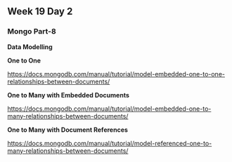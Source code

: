 ## Week 19 Day 2

### Mongo Part-8

**Data Modelling**

**One to One**

https://docs.mongodb.com/manual/tutorial/model-embedded-one-to-one-relationships-between-documents/

**One to Many with Embedded Documents**

https://docs.mongodb.com/manual/tutorial/model-embedded-one-to-many-relationships-between-documents/

**One to Many with Document References**

https://docs.mongodb.com/manual/tutorial/model-referenced-one-to-many-relationships-between-documents/